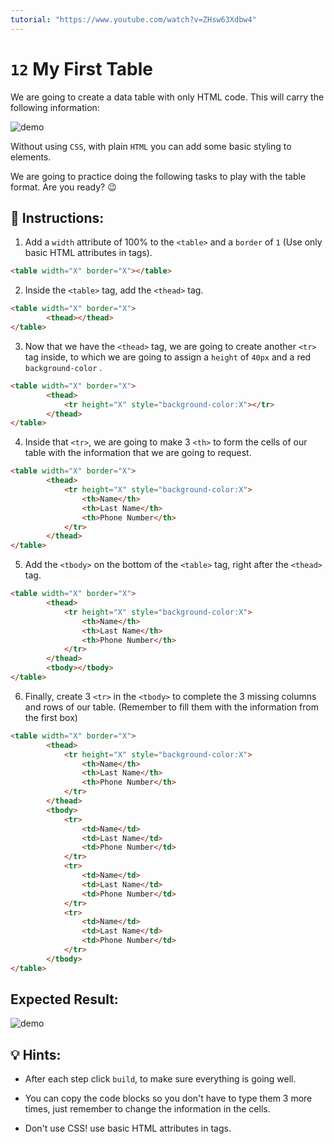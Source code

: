 ```yaml
---
tutorial: "https://www.youtube.com/watch?v=ZHsw63Xdbw4"
---
```


# `12` My First Table

We are going to create a data table with only HTML code. This will carry the following information:

![demo](../../.learn/assets/12-my-first-table-0.png?raw=true)

Without using `CSS`, with plain `HTML` you can add some basic styling to elements.

We are going to practice doing the following tasks to play with the table format. Are you ready? 😉

## 📝 Instructions:

1. Add a `width` attribute of 100% to the `<table>` and a `border` of `1` (Use only basic HTML attributes in tags).

```html
<table width="X" border="X"></table>
```

2. Inside the `<table>` tag, add the `<thead>` tag.

```html
<table width="X" border="X">
		<thead></thead>
</table>
```

3. Now that we have the `<thead>` tag, we are going to create another `<tr>` tag inside, to which we are going to assign a `height` of `40px` and a red `background-color` .

```html
<table width="X" border="X">
		<thead>
            <tr height="X" style="background-color:X"></tr>
        </thead>
</table>
```

4. Inside that `<tr>`, we are going to make 3 `<th>` to form the cells of our table with the information that we are going to request.

```html
<table width="X" border="X">
		<thead>
            <tr height="X" style="background-color:X">
                <th>Name</th>
				<th>Last Name</th>
				<th>Phone Number</th>
            </tr>
        </thead>
</table>
```

5. Add the `<tbody>` on the bottom of the `<table>` tag, right after the `<thead>` tag.

```html
<table width="X" border="X">
		<thead>
            <tr height="X" style="background-color:X">
                <th>Name</th>
				<th>Last Name</th>
				<th>Phone Number</th>
            </tr>
        </thead>
		<tbody></tbody>
</table>
```

6. Finally, create 3 `<tr>` in the `<tbody>` to complete the 3 missing columns and rows of our table. (Remember to fill them with the information from the first box)

```html
<table width="X" border="X">
		<thead>
            <tr height="X" style="background-color:X">
                <th>Name</th>
				<th>Last Name</th>
				<th>Phone Number</th>
            </tr>
        </thead>
		<tbody>
			<tr>
				<td>Name</td>
				<td>Last Name</td>
				<td>Phone Number</td>
			</tr>
			<tr>
				<td>Name</td>
				<td>Last Name</td>
				<td>Phone Number</td>
			</tr>
			<tr>
				<td>Name</td>
				<td>Last Name</td>
				<td>Phone Number</td>
			</tr>
		</tbody>
</table>
```

## Expected Result:

![demo](../../.learn/assets/12-my-first-table.png?raw=true)

## 💡 Hints:

+ After each step click `build`, to make sure everything is going well.

+ You can copy the code blocks so you don't have to type them 3 more times, just remember to change the information in the cells.

+ Don't use CSS! use basic HTML attributes in tags.